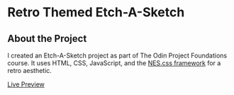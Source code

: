 # Retro Themed Etch-A-Sketch

## About the Project

I created an Etch-A-Sketch project as part of The Odin Project Foundations course. It uses HTML, CSS, JavaScript, and the [NES.css framework](https://github.com/nostalgic-css/NES.css?tab=readme-ov-file) for a retro aesthetic.

[Live Preview](https://josephneilg.github.io/etch-a-sketch/)
